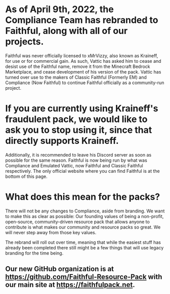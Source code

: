 # As of April 9th, 2022, the Compliance Team has rebranded to Faithful, along with all of our projects.


Faithful was never officially licensed to xMrVizzy, also known as Kraineff, for use or for commercial gain. As such, Vattic has asked him to cease and desist use of the Faithful name, remove it from the Minecraft Bedrock Marketplace, and cease development of his version of the pack. Vattic has turned over use to the makers of Classic Faithful (Formerly EM) and Compliance (Now Faithful) to continue Faithful officially as a community-run project. 

# If you are currently using Kraineff's fraudulent pack, we would like to ask you to stop using it, since that directly supports Kraineff. 

Additionally, it is recommended to leave his Discord server as soon as possible for the same reason. Faithful is now being run by what was Compliance and Emulated Vattic, now Faithful and Classic Faithful respectively. The only official website where you can find Faithful is at the bottom of this page.

# What does this mean for the packs?

There will not be any changes to Compliance, aside from branding. We want to make this as clear as possible: Our founding values of being a non-profit, open-source, community-driven resource pack that allows anyone to contribute is what makes our community and resource packs so great. We will never step away from those key values.

The rebrand will roll out over time, meaning that while the easiest stuff has already been completed there still might be a few things that will use legacy branding for the time being.

## Our new GitHub organization is at https://github.com/Faithful-Resource-Pack with our main site at https://faithfulpack.net.
